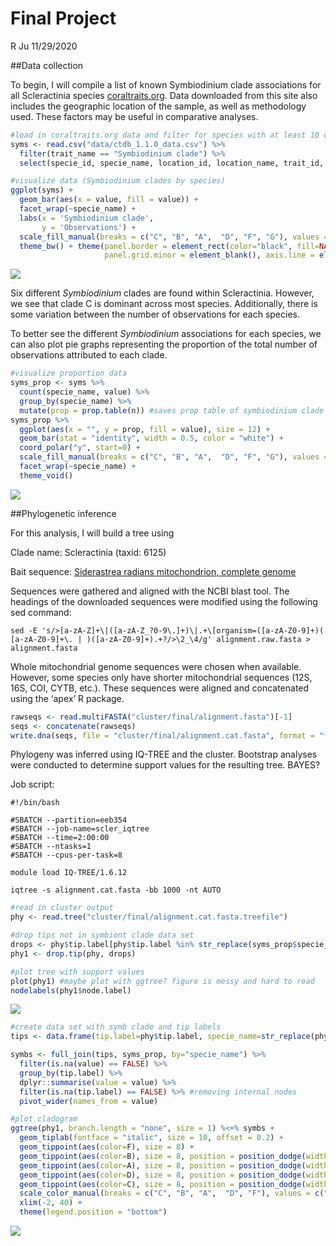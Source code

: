 Final Project
================
R Ju
11/29/2020

\#\#Data collection

To begin, I will compile a list of known Symbiodinium clade associations
for all Scleractinia species [coraltraits.org](coraltraits.org). Data
downloaded from this site also includes the geographic location of the
sample, as well as methodology used. These factors may be useful in
comparative analyses.

``` r
#load in coraltraits.org data and filter for species with at least 10 observations
syms <- read.csv("data/ctdb_1.1.0_data.csv") %>%
  filter(trait_name == "Symbiodinium clade") %>%
  select(specie_id, specie_name, location_id, location_name, trait_id, trait_name, methodology_id, methodology_name, value)

#visualize data (Symbiodinium clades by species)
ggplot(syms) +
  geom_bar(aes(x = value, fill = value)) + 
  facet_wrap(~specie_name) + 
  labs(x = 'Symbiodinium clade',
       y = 'Observations') +
  scale_fill_manual(breaks = c("C", "B", "A",  "D", "F", "G"), values = c("tomato", "cornflowerblue", "seagreen2", "gold", "lightpink", "burlywood"), name = "Symbiodinium clade") + 
  theme_bw() + theme(panel.border = element_rect(color="black", fill=NA, size=0.75), panel.grid.major = element_blank(),
                     panel.grid.minor = element_blank(), axis.line = element_blank()) 
```

![](final_project_files/figure-gfm/data%20clean-1.png)<!-- -->

Six different *Symbiodinium* clades are found within Scleractinia.
However, we see that clade C is dominant across most species.
Additionally, there is some variation between the number of observations
for each species.

To better see the different *Symbiodinium* associations for each
species, we can also plot pie graphs representing the proportion of the
total number of observations attributed to each clade.

``` r
#visualize proportion data
syms_prop <- syms %>%
  count(specie_name, value) %>%
  group_by(specie_name) %>%
  mutate(prop = prop.table(n)) #saves prop table of symbiodinium clade by species
syms_prop %>%
  ggplot(aes(x = "", y = prop, fill = value), size = 12) +
  geom_bar(stat = "identity", width = 0.5, color = "white") + 
  coord_polar("y", start=0) +
  scale_fill_manual(breaks = c("C", "B", "A",  "D", "F", "G"), values = c("tomato", "cornflowerblue", "seagreen2", "gold", "lightpink", "burlywood"), name = "Symbiodinium clade") + 
  facet_wrap(~specie_name) + 
  theme_void()
```

![](final_project_files/figure-gfm/unnamed-chunk-1-1.png)<!-- -->

\#\#Phylogenetic inference

For this analysis, I will build a tree using

Clade name: Scleractinia (taxid: 6125)

Bait sequence: [Siderastrea radians mitochondrion, complete
genome](https://www.ncbi.nlm.nih.gov/nuccore/DQ643838.1?report=fasta)

Sequences were gathered and aligned with the NCBI blast tool. The
headings of the downloaded sequences were modified using the following
sed command:

    sed -E 's/>[a-zA-Z]+\|([a-zA-Z_?0-9\.]+)\|.+\[organism=([a-zA-Z0-9]+)( [a-zA-Z0-9]+\. | )([a-zA-Z0-9]+).+?/>\2_\4/g' alignment.raw.fasta > alignment.fasta

Whole mitochondrial genome sequences were chosen when available.
However, some species only have shorter mitochondrial sequences (12S,
16S, COI, CYTB, etc.). These sequences were aligned and concatenated
using the ‘apex’ R package.

``` r
rawseqs <- read.multiFASTA("cluster/final/alignment.fasta")[-1]
seqs <- concatenate(rawseqs)
write.dna(seqs, file = "cluster/final/alignment.cat.fasta", format = "fasta")
```

Phylogeny was inferred using IQ-TREE and the cluster. Bootstrap analyses
were conducted to determine support values for the resulting tree.
BAYES?

Job script:

    #!/bin/bash
    
    #SBATCH --partition=eeb354
    #SBATCH --job-name=scler_iqtree
    #SBATCH --time=2:00:00
    #SBATCH --ntasks=1
    #SBATCH --cpus-per-task=8
    
    module load IQ-TREE/1.6.12
    
    iqtree -s alignment.cat.fasta -bb 1000 -nt AUTO

``` r
#read in cluster output
phy <- read.tree("cluster/final/alignment.cat.fasta.treefile") 

#drop tips not in symbiont clade data set
drops <- phy$tip.label[phy$tip.label %in% str_replace(syms_prop$specie_name, " ", "_") == FALSE]
phy1 <- drop.tip(phy, drops)

#plot tree with support values
plot(phy1) #maybe plot with ggtree? figure is messy and hard to read
nodelabels(phy1$node.label)
```

![](final_project_files/figure-gfm/unnamed-chunk-3-1.png)<!-- -->

``` r
#create data set with symb clade and tip labels
tips <- data.frame(tip.label=phy$tip.label, specie_name=str_replace(phy$tip.label, "_", " "))

symbs <- full_join(tips, syms_prop, by="specie_name") %>%
  filter(is.na(value) == FALSE) %>%
  group_by(tip.label) %>%
  dplyr::summarise(value = value) %>%
  filter(is.na(tip.label) == FALSE) %>% #removing internal nodes
  pivot_wider(names_from = value)

#plot cladogram
ggtree(phy1, branch.length = "none", size = 1) %<+% symbs +
  geom_tiplab(fontface = "italic", size = 10, offset = 0.2) +
  geom_tippoint(aes(color=F), size = 8) +
  geom_tippoint(aes(color=B), size = 8, position = position_dodge(width = 0.75)) +
  geom_tippoint(aes(color=A), size = 8, position = position_dodge(width = 1.5)) +
  geom_tippoint(aes(color=D), size = 8, position = position_dodge(width = 2.25)) +
  geom_tippoint(aes(color=C), size = 8, position = position_dodge(width = 3)) +
  scale_color_manual(breaks = c("C", "B", "A",  "D", "F"), values = c("tomato", "cornflowerblue", "seagreen2", "gold", "lightpink"), name = "Symbiodinium clade") + 
  xlim(-2, 40) + 
  theme(legend.position = "bottom")
```

![](final_project_files/figure-gfm/unnamed-chunk-4-1.png)<!-- -->

